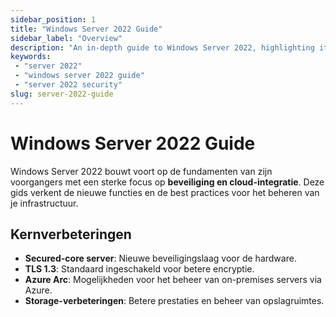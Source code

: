 ```yaml
---
sidebar_position: 1
title: "Windows Server 2022 Guide"
sidebar_label: "Overview"
description: "An in-depth guide to Windows Server 2022, highlighting its enhanced security, hybrid capabilities, and performance improvements."
keywords:
 - "server 2022"
 - "windows server 2022 guide"
 - "server 2022 security"
slug: server-2022-guide
---
```


# Windows Server 2022 Guide

Windows Server 2022 bouwt voort op de fundamenten van zijn voorgangers met een sterke focus op **beveiliging en cloud-integratie**. Deze gids verkent de nieuwe functies en de best practices voor het beheren van je infrastructuur.

## Kernverbeteringen

- **Secured-core server**: Nieuwe beveiligingslaag voor de hardware.
- **TLS 1.3**: Standaard ingeschakeld voor betere encryptie.
- **Azure Arc**: Mogelijkheden voor het beheer van on-premises servers via Azure.
- **Storage-verbeteringen**: Betere prestaties en beheer van opslagruimtes.